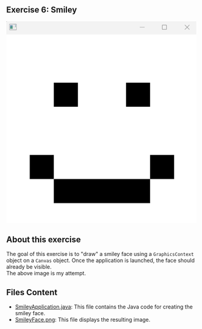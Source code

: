 ## Exercise 6: Smiley
<img src = https://github.com/chanronnie/Java_Programming_MOOC_Helsinki/blob/main/Part%2014/2.%20Multimedia%20in%20program/Part14_06.Smiley/SmileyFace.png>

## About this exercise
The goal of this exercise is to "draw" a smiley face using a `GraphicsContext` object on a `Canvas` object. 
Once the application is launched, the face should already be visible.
<br>The above image is my attempt.

## Files Content
* [SmileyApplication.java](SmileyApplication.java): This file contains the Java code for creating the smiley face.
* [SmileyFace.png](SmileyFace.png): This file displays the resulting image.
